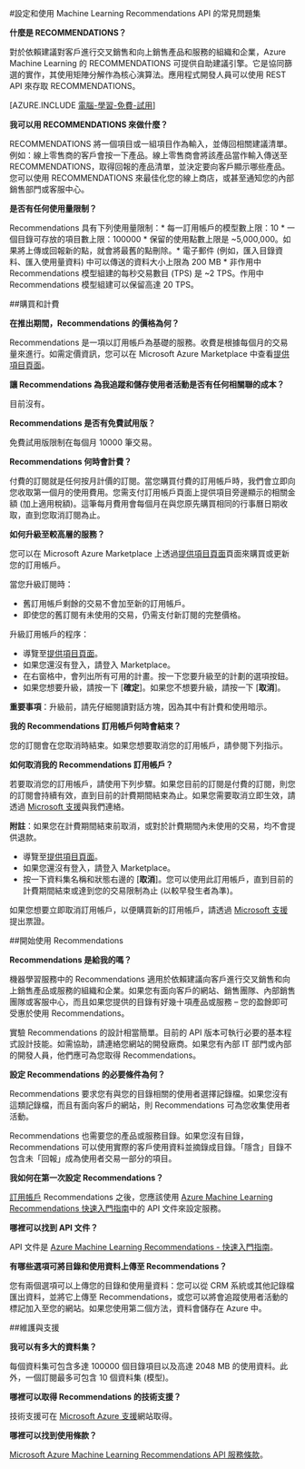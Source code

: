 <properties 
	pageTitle="設定和使用 Machine Learning Recommendations API | Microsoft Azure" 
	description="以 Azure Machine Learning 建置之 Microsoft RECOMMENDATIONS API 的常見問題集" 
	services="machine-learning" 
	documentationCenter="" 
	authors="jaymathe" 
	manager="paulettm" 
	editor="cgronlun"/>

<tags 
	ms.service="machine-learning" 
	ms.workload="data-services" 
	ms.tgt_pltfrm="na" 
	ms.devlang="na" 
	ms.topic="article" 
	ms.date="05/19/2015" 
	ms.author="luisca"/>

#設定和使用 Machine Learning Recommendations API 的常見問題集


**什麼是 RECOMMENDATIONS？**

對於依賴建議對客戶進行交叉銷售和向上銷售產品和服務的組織和企業，Azure Machine Learning 的 RECOMMENDATIONS 可提供自助建議引擎。它是協同篩選的實作，其使用矩陣分解作為核心演算法。應用程式開發人員可以使用 REST API 來存取 RECOMMENDATIONS。

[AZURE.INCLUDE [電腦-學習-免費-試用](../../includes/machine-learning-free-trial.md)]

**我可以用 RECOMMENDATIONS 來做什麼？**

RECOMMENDATIONS 將一個項目或一組項目作為輸入，並傳回相關建議清單。例如：線上零售商的客戶會按一下產品。線上零售商會將該產品當作輸入傳送至 RECOMMENDATIONS，取得回報的產品清單，並決定要向客戶顯示哪些產品。您可以使用 RECOMMENDATIONS 來最佳化您的線上商店，或甚至通知您的內部銷售部門或客服中心。

**是否有任何使用量限制？**

Recommendations 具有下列使用量限制：* 每一訂用帳戶的模型數上限：10 * 一個目錄可存放的項目數上限：100000 * 保留的使用點數上限是 ~5,000,000。如果將上傳或回報新的點，就會將最舊的點刪除。* 電子郵件 (例如，匯入目錄資料、匯入使用量資料) 中可以傳送的資料大小上限為 200 MB * 非作用中 Recommendations 模型組建的每秒交易數目 (TPS) 是 ~2 TPS。作用中 Recommendations 模型組建可以保留高達 20 TPS。

##購買和計費 


**在推出期間，Recommendations 的價格為何？**

Recommendations 是一項以訂用帳戶為基礎的服務。收費是根據每個月的交易量來進行。如需定價資訊，您可以在 Microsoft Azure Marketplace 中查看[提供項目頁面](https://datamarket.azure.com/dataset/amla/recommendations)。

**讓 Recommendations 為我追蹤和儲存使用者活動是否有任何相關聯的成本？**

目前沒有。

**Recommendations 是否有免費試用版？**

免費試用版限制在每個月 10000 筆交易。

**Recommendations 何時會計費？**

付費的訂閱就是任何按月計價的訂閱。當您購買付費的訂用帳戶時，我們會立即向您收取第一個月的使用費用。您需支付訂用帳戶頁面上提供項目旁邊顯示的相關金額 (加上適用稅額)。這筆每月費用會每個月在與您原先購買相同的行事曆日期收取，直到您取消訂閱為止。

**如何升級至較高層的服務？**

您可以在 Microsoft Azure Marketplace 上透過[提供項目頁面](https://datamarket.azure.com/dataset/amla/recommendations)頁面來購買或更新您的訂用帳戶。

當您升級訂閱時：

* 舊訂用帳戶剩餘的交易不會加至新的訂用帳戶。 
* 即使您的舊訂閱有未使用的交易，仍需支付新訂閱的完整價格。

升級訂用帳戶的程序：

* 導覽至[提供項目頁面](https://datamarket.azure.com/dataset/amla/recommendations)。
* 如果您還沒有登入，請登入 Marketplace。
* 在右窗格中，會列出所有可用的計畫。按一下您要升級至的計劃的選項按鈕。
* 如果您想要升級，請按一下 [**確定**]。如果您不想要升級，請按一下 [**取消**]。

**重要事項**：升級前，請先仔細閱讀對話方塊，因為其中有計費和使用暗示。

**我的 Recommendations 訂用帳戶何時會結束？**

您的訂閱會在您取消時結束。如果您想要取消您的訂用帳戶，請參閱下列指示。

**如何取消我的 Recommendations 訂用帳戶？**

若要取消您的訂用帳戶，請使用下列步驟。如果您目前的訂閱是付費的訂閱，則您的訂閱會持續有效，直到目前的計費期間結束為止。如果您需要取消立即生效，請透過 [Microsoft 支援](https://support.microsoft.com/oas/default.aspx?gprid=17024&st=1&wfxredirect=1&sd=gn)與我們連絡。

**附註**：如果您在計費期間結束前取消，或對於計費期間內未使用的交易，均不會提供退款。

* 導覽至[提供項目頁面](https://datamarket.azure.com/dataset/amla/recommendations)。
* 如果您還沒有登入，請登入 Marketplace。
* 按一下資料集名稱和狀態右邊的 [**取消**]。您可以使用此訂用帳戶，直到目前的計費期間結束或達到您的交易限制為止 (以較早發生者為準)。

如果您想要立即取消訂用帳戶，以便購買新的訂用帳戶，請透過 [Microsoft 支援](https://support.microsoft.com/oas/default.aspx?gprid=17024&st=1&wfxredirect=1&sd=gn)提出票證。

##開始使用 Recommendations

**Recommendations 是給我的嗎？**

機器學習服務中的 Recommendations 適用於依賴建議向客戶進行交叉銷售和向上銷售產品或服務的組織和企業。如果您有面向客戶的網站、銷售團隊、內部銷售團隊或客服中心，而且如果您提供的目錄有好幾十項產品或服務 – 您的盈餘即可受惠於使用 Recommendations。

實驗 Recommendations 的設計相當簡單。目前的 API 版本可執行必要的基本程式設計技能。如需協助，請連絡您網站的開發廠商。如果您有內部 IT 部門或內部的開發人員，他們應可為您取得 Recommendations。

**設定 Recommendations 的必要條件為何？**

Recommendations 要求您有與您的目錄相關的使用者選擇記錄檔。如果您沒有這類記錄檔，而且有面向客戶的網站，則 Recommendations 可為您收集使用者活動。

Recommendations 也需要您的產品或服務目錄。如果您沒有目錄，Recommendations 可以使用實際的客戶使用資料並摘錄成目錄。「隱含」目錄不包含未「回報」成為使用者交易一部分的項目。

**我如何在第一次設定 Recommendations？**

[訂用帳戶](https://datamarket.azure.com/dataset/amla/recommendations) Recommendations 之後，您應該使用 [Azure Machine Learning Recommendations 快速入門指南](machine-learning-recommendation-api-quick-start-guide.md)中的 API 文件來設定服務。

**哪裡可以找到 API 文件？**

API 文件是 [Azure Machine Learning Recommendations - 快速入門指南](machine-learning-recommendation-api-quick-start-guide.md)。

**有哪些選項可將目錄和使用資料上傳至 Recommendations？**

您有兩個選項可以上傳您的目錄和使用量資料：您可以從 CRM 系統或其他記錄檔匯出資料，並將它上傳至 Recommendations，或您可以將會追蹤使用者活動的標記加入至您的網站。如果您使用第二個方法，資料會儲存在 Azure 中。

##維護與支援

**我可以有多大的資料集？**

每個資料集可包含多達 100000 個目錄項目以及高達 2048 MB 的使用資料。此外，一個訂閱最多可包含 10 個資料集 (模型)。

**哪裡可以取得 Recommendations 的技術支援？**

技術支援可在 [Microsoft Azure 支援](https://social.msdn.microsoft.com/forums/azure/home?forum=MachineLearning)網站取得。

**哪裡可以找到使用條款？**

[Microsoft Azure Machine Learning Recommendations API 服務條款](https://datamarket.azure.com/dataset/amla/recommendations#terms)。



 

<!---HONumber=July15_HO3-->